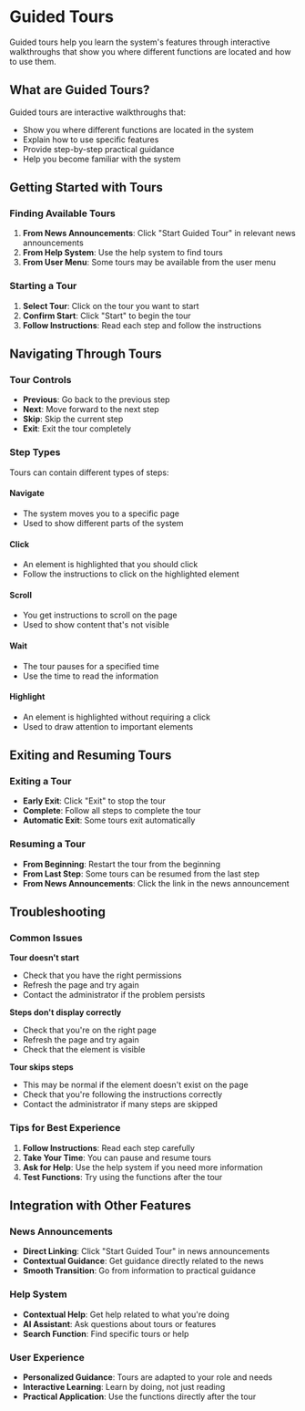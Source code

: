 # Guided Tours

Guided tours help you learn the system's features through interactive walkthroughs that show you where different functions are located and how to use them.

## What are Guided Tours?

Guided tours are interactive walkthroughs that:
- Show you where different functions are located in the system
- Explain how to use specific features
- Provide step-by-step practical guidance
- Help you become familiar with the system

## Getting Started with Tours

### Finding Available Tours

1. **From News Announcements**: Click "Start Guided Tour" in relevant news announcements
2. **From Help System**: Use the help system to find tours
3. **From User Menu**: Some tours may be available from the user menu

### Starting a Tour

1. **Select Tour**: Click on the tour you want to start
2. **Confirm Start**: Click "Start" to begin the tour
3. **Follow Instructions**: Read each step and follow the instructions

## Navigating Through Tours

### Tour Controls

- **Previous**: Go back to the previous step
- **Next**: Move forward to the next step
- **Skip**: Skip the current step
- **Exit**: Exit the tour completely

### Step Types

Tours can contain different types of steps:

#### Navigate
- The system moves you to a specific page
- Used to show different parts of the system

#### Click
- An element is highlighted that you should click
- Follow the instructions to click on the highlighted element

#### Scroll
- You get instructions to scroll on the page
- Used to show content that's not visible

#### Wait
- The tour pauses for a specified time
- Use the time to read the information

#### Highlight
- An element is highlighted without requiring a click
- Used to draw attention to important elements

## Exiting and Resuming Tours

### Exiting a Tour

- **Early Exit**: Click "Exit" to stop the tour
- **Complete**: Follow all steps to complete the tour
- **Automatic Exit**: Some tours exit automatically

### Resuming a Tour

- **From Beginning**: Restart the tour from the beginning
- **From Last Step**: Some tours can be resumed from the last step
- **From News Announcements**: Click the link in the news announcement

## Troubleshooting

### Common Issues

**Tour doesn't start**
- Check that you have the right permissions
- Refresh the page and try again
- Contact the administrator if the problem persists

**Steps don't display correctly**
- Check that you're on the right page
- Refresh the page and try again
- Check that the element is visible

**Tour skips steps**
- This may be normal if the element doesn't exist on the page
- Check that you're following the instructions correctly
- Contact the administrator if many steps are skipped

### Tips for Best Experience

1. **Follow Instructions**: Read each step carefully
2. **Take Your Time**: You can pause and resume tours
3. **Ask for Help**: Use the help system if you need more information
4. **Test Functions**: Try using the functions after the tour

## Integration with Other Features

### News Announcements

- **Direct Linking**: Click "Start Guided Tour" in news announcements
- **Contextual Guidance**: Get guidance directly related to the news
- **Smooth Transition**: Go from information to practical guidance

### Help System

- **Contextual Help**: Get help related to what you're doing
- **AI Assistant**: Ask questions about tours or features
- **Search Function**: Find specific tours or help

### User Experience

- **Personalized Guidance**: Tours are adapted to your role and needs
- **Interactive Learning**: Learn by doing, not just reading
- **Practical Application**: Use the functions directly after the tour
